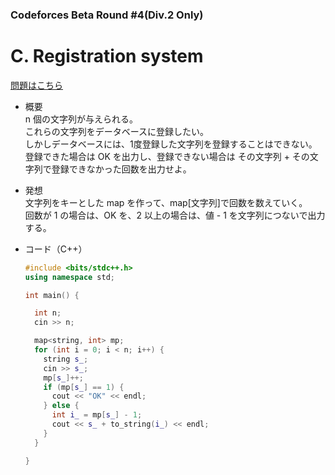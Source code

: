 ### Codeforces Beta Round #4(Div.2 Only)

# C. Registration system

  [問題はこちら](https://codeforces.com/problemset/problem/4/C)

- 概要<br>
  n 個の文字列が与えられる。<br>
  これらの文字列をデータベースに登録したい。<br>
  しかしデータベースには、1度登録した文字列を登録することはできない。<br>
  登録できた場合は OK を出力し、登録できない場合は その文字列 + その文字列で登録できなかった回数を出力せよ。

  
- 発想<br>
  文字列をキーとした map を作って、map[文字列]で回数を数えていく。<br>
  回数が 1 の場合は、OK を、2 以上の場合は、値 - 1 を文字列につないで出力する。


- コード（C++）

  ```cpp
  #include <bits/stdc++.h>
  using namespace std;

  int main() {

    int n;
    cin >> n;

    map<string, int> mp;
    for (int i = 0; i < n; i++) {
      string s_;
      cin >> s_;
      mp[s_]++;
      if (mp[s_] == 1) {
        cout << "OK" << endl;
      } else {
        int i_ = mp[s_] - 1;
        cout << s_ + to_string(i_) << endl;
      }
    }

  }
  ```
